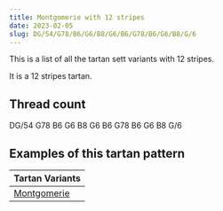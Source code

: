 ```yaml
---
title: Montgomerie with 12 stripes
date: 2023-02-05
slug: DG/54/G78/B6/G6/B8/G6/B6/G78/B6/G6/B8/G/6
---
```

This is a list of all the tartan sett variants with 12 stripes.

It is a 12 stripes tartan.


## Thread count
DG/54 G78 B6 G6 B8 G6 B6 G78 B6 G6 B8 G/6

## Examples of this tartan pattern

| Tartan Variants |
|---------------|
| [Montgomerie](/variants/dg/54/g78/b6/g6/b8/g6/b6/g78/b6/g6/b8/g/6-b304080-dg003000-g008000)||
